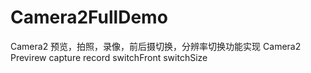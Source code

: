 # Camera2FullDemo
Camera2 预览，拍照，录像，前后摄切换，分辨率切换功能实现
Camera2 Previrew capture record switchFront switchSize
